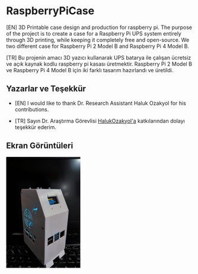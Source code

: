 
# RaspberryPiCase

[EN] 3D Printable case design and production for raspberry pi. The purpose of the project is to create a case for a Raspberry Pi UPS system entirely through 3D printing, while keeping it completely free and open-source. We two different case for Raspberry Pi 2 Model B and Raspberry Pi 4 Model B.

[TR] Bu projenin amacı 3D yazıcı kullanarak UPS batarya ile çalışan ücretsiz ve açık kaynak kodlu raspberry pi kasası üretmektir. Raspberry Pi 2 Model B ve Raspberry Pi 4 Model B için iki farklı tasarım hazırlandı ve üretildi. 



## Yazarlar ve Teşekkür

- [EN] I would like to thank Dr. Research Assistant Haluk Ozakyol for his contributions.


- [TR] Sayın Dr. Araştırma Görevlisi [HalukOzakyol'a](https://github.com/HalukOzakyol) katkılarından dolayı teşekkür ederim.

  
## Ekran Görüntüleri

<img src="https://github.com/EnesYildirim1/RaspberrypiCase/raw/main/Images%20%26%20Videos/IMG-20230707-WA0007.jpg" alt="Case for Raspberry Pi 4 Model B" width="200" height="300">

  
